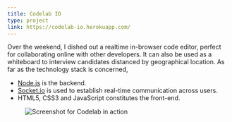 ```yaml
---
title: Codelab IO
type: project
link: https://codelab-io.herokuapp.com/
---
```


Over the weekend, I dished out a realtime in-browser code editor, perfect for
collaborating online with other developers. It can also be used as a whiteboard
to interview candidates distanced by geographical location. As far as the technology
stack is concerned,

- [Node.js](https://nodejs.org/en/) is the backend.
- [Socket.io](http://socket.io/) is used to establish real-time communication across users.
- HTML5, CSS3 and JavaScript constitutes the front-end.

<figure style="margin-right: -3.5em;">
    <img src="https://res.cloudinary.com/dw9fem4ki/image/upload/c_scale,w_800/v1452432134/codelab_xrkofo.png" style="margin-bottom: -1.5em;" alt="Screenshot for Codelab in action">
</figure>
